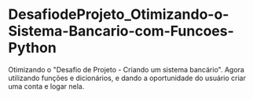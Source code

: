 # DesafiodeProjeto_Otimizando-o-Sistema-Bancario-com-Funcoes-Python
Otimizando o "Desafio de Projeto -  Criando um sistema bancário".  Agora utilizando funções e dicionários, e dando a oportunidade do usuário criar uma conta e logar nela.
